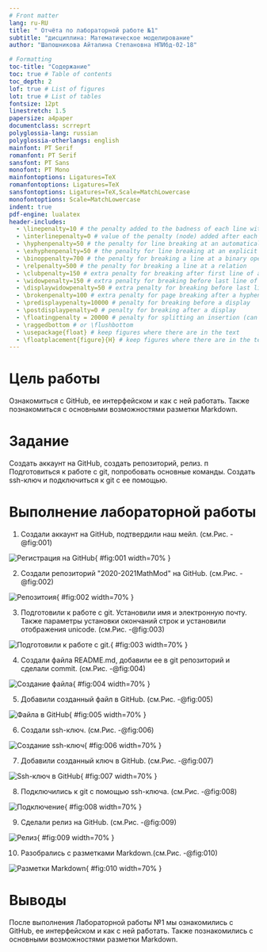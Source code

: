 ```yaml
---
# Front matter
lang: ru-RU
title: " Отчёта по лабораторной работе №1"
subtitle: "дисциплина: Математическое моделирование"
author: "Шапошникова Айталина Степановна НПИбд-02-18"

# Formatting
toc-title: "Содержание"
toc: true # Table of contents
toc_depth: 2
lof: true # List of figures
lot: true # List of tables
fontsize: 12pt
linestretch: 1.5
papersize: a4paper
documentclass: scrreprt
polyglossia-lang: russian
polyglossia-otherlangs: english
mainfont: PT Serif
romanfont: PT Serif
sansfont: PT Sans
monofont: PT Mono
mainfontoptions: Ligatures=TeX
romanfontoptions: Ligatures=TeX
sansfontoptions: Ligatures=TeX,Scale=MatchLowercase
monofontoptions: Scale=MatchLowercase
indent: true
pdf-engine: lualatex
header-includes:
  - \linepenalty=10 # the penalty added to the badness of each line within a paragraph (no associated penalty node) Increasing the value makes tex try to have fewer lines in the paragraph.
  - \interlinepenalty=0 # value of the penalty (node) added after each line of a paragraph.
  - \hyphenpenalty=50 # the penalty for line breaking at an automatically inserted hyphen
  - \exhyphenpenalty=50 # the penalty for line breaking at an explicit hyphen
  - \binoppenalty=700 # the penalty for breaking a line at a binary operator
  - \relpenalty=500 # the penalty for breaking a line at a relation
  - \clubpenalty=150 # extra penalty for breaking after first line of a paragraph
  - \widowpenalty=150 # extra penalty for breaking before last line of a paragraph
  - \displaywidowpenalty=50 # extra penalty for breaking before last line before a display math
  - \brokenpenalty=100 # extra penalty for page breaking after a hyphenated line
  - \predisplaypenalty=10000 # penalty for breaking before a display
  - \postdisplaypenalty=0 # penalty for breaking after a display
  - \floatingpenalty = 20000 # penalty for splitting an insertion (can only be split footnote in standard LaTeX)
  - \raggedbottom # or \flushbottom
  - \usepackage{float} # keep figures where there are in the text
  - \floatplacement{figure}{H} # keep figures where there are in the text
---
```


# Цель работы

Ознакомиться с GitHub, ее интерфейском и как с ней работать. 
Также познакомиться с основными возможностями разметки Markdown.

# Задание

Создать аккаунт на GitHub, создать репозиторий, релиз. п
Подготовиться к работе с git, попробовать основные команды.
Создать ssh-ключ и подключиться к git с ее помощью.


# Выполнение лабораторной работы

1. Создали аккаунт на GitHub, подтвердили наш мейл. (см.Рис. -@fig:001)

![Регистрация на GitHub](image/1.png){ #fig:001 width=70% }

2. Создали репозиторий "2020-2021MathMod" на GitHub. (см.Рис. -@fig:002)

![Репозитоия](image/2.png){ #fig:002 width=70% }

3. Подготовили к работе с git. Установили имя и электронную почту. 
Также параметры установки окончаний строк и установили отображения unicode. (см.Рис. -@fig:003)

![Подготовили к работе с git.](image/3.png){ #fig:003 width=70% }

4. Создали файла README.md, добавили ее в git репозиторий и сделали commit. (см.Рис. -@fig:004)

![Создание файла](image/4.png){ #fig:004 width=70% }

5. Добавили созданный файл в GitHub. (см.Рис. -@fig:005)

![Файла в GitHub](image/5.png){ #fig:005 width=70% }

6. Создали ssh-ключ. (см.Рис. -@fig:006)

![Создание ssh-ключ](image/6.png){ #fig:006 width=70% }

7. Добавили созданный ключ в GitHub. (см.Рис. -@fig:007)

![Ssh-ключ в GitHub](image/7.png){ #fig:007 width=70% }

8. Подключились к git с помощью ssh-ключа. (см.Рис. -@fig:008)

![Подключение](image/8.png){ #fig:008 width=70% }

9. Сделали релиз на GitHub. (см.Рис. -@fig:009)

![Релиз](image/9.png){ #fig:009 width=70% }

10. Разобрались с разметками Markdown.(см.Рис. -@fig:010)

![Разметки Markdown](image/10.png){ #fig:010 width=70% }

# Выводы

После выполнения Лабораторной работы №1 мы ознакомились с GitHub, ее интерфейском и как с ней работать. 
Также познакомились с основными возможностями разметки Markdown.
